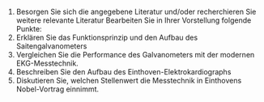 1. Besorgen Sie sich die angegebene Literatur und/oder recherchieren Sie weitere relevante Literatur Bearbeiten Sie in Ihrer Vorstellung folgende Punkte:
2.  Erklären Sie das Funktionsprinzip und den Aufbau des Saitengalvanometers
3. Vergleichen Sie die Performance des Galvanometers mit der modernen EKG-Messtechnik.
4.  Beschreiben Sie den Aufbau des Einthoven-Elektrokardiographs
5. Diskutieren Sie, welchen Stellenwert die Messtechnik in Einthovens Nobel-Vortrag einnimmt.